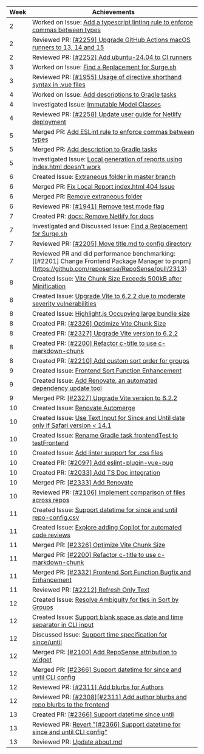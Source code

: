 | Week | Achievements                                                                                                                                       |
| ---- | -------------------------------------------------------------------------------------------------------------------------------------------------- |
| 2    | Worked on Issue: [Add a typescript linting rule to enforce commas between types](https://github.com/reposense/RepoSense/issues/2190)               |
| 2    | Reviewed PR: [[#2259] Upgrade GitHub Actions macOS runners to 13, 14 and 15](https://github.com/reposense/RepoSense/pull/2260)                     |
| 2    | Reviewed PR: [[#2252] Add ubuntu-24.04 to CI runners](https://github.com/reposense/RepoSense/pull/2261)                                            |
| 3    | Worked on Issue: [Find a Replacement for Surge.sh](https://github.com/reposense/RepoSense/issues/2276)                                             |
| 3    | Reviewed PR: [[#1955] Usage of directive shorthand syntax in .vue files](https://github.com/reposense/RepoSense/pull/2290)                         |
| 4    | Worked on Issue: [Add descriptions to Gradle tasks](https://github.com/reposense/RepoSense/issues/1952)                                            |
| 4    | Investigated Issue: [Immutable Model Classes](https://github.com/reposense/RepoSense/issues/2225)                                                  |
| 4    | Reviewed PR: [[#2258] Update user guide for Netlify deployment](https://github.com/reposense/RepoSense/pull/2294)                                  |
| 5    | Merged PR: [Add ESLint rule to enforce commas between types](https://github.com/reposense/RepoSense/pull/2287)                                     |
| 5    | Merged PR: [Add description to Gradle tasks](https://github.com/reposense/RepoSense/pull/2288)                                                     |
| 5    | Investigated Issue: [Local generation of reports using index.html doesn't work](https://github.com/reposense/RepoSense/issues/2289)                |
| 6    | Created Issue: [Extraneous folder in master branch](https://github.com/reposense/RepoSense/issues/2302)                                            |
| 6    | Merged PR: [Fix Local Report index.html 404 Issue](https://github.com/reposense/RepoSense/pull/2300)                                               |
| 6    | Merged PR: [Remove extraneous folder](https://github.com/reposense/RepoSense/pull/2301)                                                            |
| 6    | Reviewed PR: [[#1941] Remove test mode flag](https://github.com/reposense/RepoSense/pull/2314)                                                     |
| 7    | Created PR: [docs: Remove Netlify for docs](https://github.com/reposense/RepoSense/pull/2321)                                                      |
| 7    | Investigated and Discussed Issue: [Find a Replacement for Surge.sh](https://github.com/reposense/RepoSense/issues/2276)                            |
| 7    | Reviewed PR: [[#2205] Move title.md to config directory](https://github.com/reposense/RepoSense/pull/2315)                                         |
| 7    | Reviewed PR and did performance benchmarking: [[#2201] Change Frontend Package Manager to pnpm] (https://github.com/reposense/RepoSense/pull/2313) |
| 8    | Created Issue: [Vite Chunk Size Exceeds 500kB after Minification](https://github.com/reposense/RepoSense/issues/2326)                              |
| 8    | Created Issue: [Upgrade Vite to 6.2.2 due to moderate severity vulnerabilities](https://github.com/reposense/RepoSense/issues/2327)                |
| 8    | Created Issue: [Highlight.js Occupying large bundle size ](https://github.com/reposense/RepoSense/issues/2330)                                     |
| 8    | Created PR: [[#2326] Optimize Vite Chunk Size](https://github.com/reposense/RepoSense/pull/2325)                                                   |
| 8    | Created PR: [[#2327] Upgrade Vite version to 6.2.2](https://github.com/reposense/RepoSense/pull/2328)                                              |
| 8    | Created PR: [[#2200] Refactor c-title to use c-markdown-chunk](https://github.com/reposense/RepoSense/pull/2329)                                   |
| 8    | Created PR: [[#2210] Add custom sort order for groups](https://github.com/reposense/RepoSense/pull/2331)                                           |
| 9    | Created Issue: [Frontend Sort Function Enhancement](https://github.com/reposense/RepoSense/issues/2332)                                            |
| 9    | Created Issue: [Add Renovate, an automated dependency update tool](https://github.com/reposense/RepoSense/issues/2333)                             |
| 9    | Merged PR: [[#2327] Upgrade Vite version to 6.2.2](https://github.com/reposense/RepoSense/pull/2327)                                               |
| 10   | Created Issue: [Renovate Automerge](https://github.com/reposense/RepoSense/issues/2367)                                                            |
| 10   | Created Issue: [Use Text Input for Since and Until date only if Safari version < 14.1](https://github.com/reposense/RepoSense/issues/2368)         |
| 10   | Created Issue: [Rename Gradle task frontendTest to testFrontend](https://github.com/reposense/RepoSense/issues/2371)                               |
| 10   | Created Issue: [Add linter support for .css files](https://github.com/reposense/RepoSense/issues/2344)                                             |
| 10   | Created PR: [[#2097] Add eslint-plugin-vue-pug](https://github.com/reposense/RepoSense/pull/2341)                                                  |
| 10   | Created PR: [[#2033] Add TS Doc integration](https://github.com/reposense/RepoSense/pull/2342)                                                     |
| 10   | Merged PR: [[#2333] Add Renovate](https://github.com/reposense/RepoSense/pull/2335)                                                                |
| 10   | Reviewed PR: [[#2106] Implement comparison of files across repos](https://github.com/reposense/RepoSense/pull/2322)                                |
| 11   | Created Issue: [Support datetime for since and until repo-config.csv](https://github.com/reposense/RepoSense/issues/2373)                          |
| 11   | Created Issue: [Explore adding Copilot for automated code reviews](https://github.com/reposense/RepoSense/issues/2372)                             |
| 11   | Merged PR: [[#2326] Optimize Vite Chunk Size](https://github.com/reposense/RepoSense/pull/2325)                                                    |
| 11   | Merged PR: [[#2200] Refactor c-title to use c-markdown-chunk](https://github.com/reposense/RepoSense/pull/2329)                                    |
| 11   | Merged PR: [[#2332] Frontend Sort Function Bugfix and Enhancement](https://github.com/reposense/RepoSense/pull/2337)                               |
| 11   | Reviewed PR: [[#2212] Refresh Only Text](https://github.com/reposense/RepoSense/pull/2338)                                                         |
| 12   | Created Issue: [Resolve Ambiguity for ties in Sort by Groups](https://github.com/reposense/RepoSense/issues/2376)                                  |
| 12   | Created Issue: [Support blank space as date and time separator in CLI input](https://github.com/reposense/RepoSense/issues/2375)                   |
| 12   | Discussed Issue: [Support time specification for since/until ](https://github.com/reposense/RepoSense/issues/2366)                                 |
| 12   | Merged PR: [[#2100] Add RepoSense attribution to widget](https://github.com/reposense/RepoSense/pull/2343)                                         |
| 12   | Merged PR: [[#2366] Support datetime for since and until CLI config](https://github.com/reposense/RepoSense/pull/2369)                             |
| 12   | Reviewed PR: [[#2311] Add blurbs for Authors](https://github.com/reposense/RepoSense/pull/2339)                                                    |
| 12   | Reviewed PR: [[#2308][#2311] Add author blurbs and repo blurbs to the frontend](https://github.com/reposense/RepoSense/pull/2319)                  |
| 13   | Created PR: [[#2366] Support datetime since until](https://github.com/reposense/RepoSense/pull/2388)                                               |
| 13   | Reviewed PR: [Revert "[#2366] Support datetime for since and until CLI config"](https://github.com/reposense/RepoSense/pull/2378)                  |
| 13   | Reviewed PR: [Update about.md](https://github.com/reposense/RepoSense/pull/2377)                                                                   |
